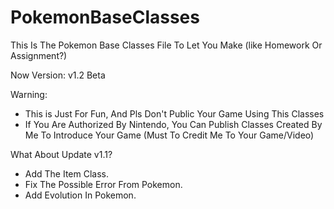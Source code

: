 # PokemonBaseClasses
This Is The Pokemon Base Classes File To Let You Make (like Homework Or Assignment?)

Now Version:
v1.2 Beta

Warning:
- This is Just For Fun, And Pls Don't Public Your Game Using This Classes
- If You Are Authorized By Nintendo, You Can Publish Classes Created By Me To Introduce Your Game (Must To Credit Me To Your Game/Video)

What About Update v1.1?
- Add The Item Class.
- Fix The Possible Error From Pokemon.
- Add Evolution In Pokemon.

